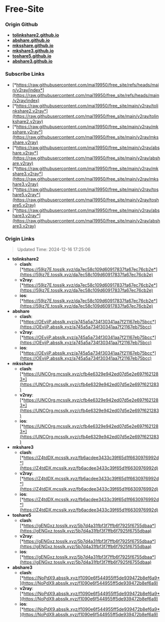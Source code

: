 # Free-Site

### Origin Github

- [**tolinkshare2.github.io**](https://github.com/tolinkshare2/tolinkshare2.github.io)
- [**abshare.github.io**](https://github.com/abshare/abshare.github.io)
- [**mksshare.github.io**](https://github.com/mksshare/mksshare.github.io)
- [**mkshare3.github.io**](https://github.com/mkshare3/mkshare3.github.io)
- [**toshare5.github.io**](https://github.com/toshare5/toshare5.github.io)
- [**abshare3.github.io**](https://github.com/abshare3/abshare3.github.io)

### Subscribe Links

- [*https://raw.githubusercontent.com/mai19950/free_site/refs/heads/main/v2ray/index*](https://raw.githubusercontent.com/mai19950/free_site/refs/heads/main/v2ray/index)
- [*https://raw.githubusercontent.com/mai19950/free_site/main/v2ray/tolinkshare2.v2ray*](https://raw.githubusercontent.com/mai19950/free_site/main/v2ray/tolinkshare2.v2ray)
- [*https://raw.githubusercontent.com/mai19950/free_site/main/v2ray/mksshare.v2ray*](https://raw.githubusercontent.com/mai19950/free_site/main/v2ray/mksshare.v2ray)
- [*https://raw.githubusercontent.com/mai19950/free_site/main/v2ray/abshare.v2ray*](https://raw.githubusercontent.com/mai19950/free_site/main/v2ray/abshare.v2ray)
- [*https://raw.githubusercontent.com/mai19950/free_site/main/v2ray/mkshare3.v2ray*](https://raw.githubusercontent.com/mai19950/free_site/main/v2ray/mkshare3.v2ray)
- [*https://raw.githubusercontent.com/mai19950/free_site/main/v2ray/toshare5.v2ray*](https://raw.githubusercontent.com/mai19950/free_site/main/v2ray/toshare5.v2ray)
- [*https://raw.githubusercontent.com/mai19950/free_site/main/v2ray/abshare3.v2ray*](https://raw.githubusercontent.com/mai19950/free_site/main/v2ray/abshare3.v2ray)

### Origin Links

> Updated Time: 2024-12-16 17:25:06

- **tolinkshare2**
  - **clash**: [*https://59jz7E.tosslk.xyz/da7ec58c109d60917837fa67ec76cb2e*](https://59jz7E.tosslk.xyz/da7ec58c109d60917837fa67ec76cb2e)
  - **v2ray**: [*https://59jz7E.tosslk.xyz/da7ec58c109d60917837fa67ec76cb2e*](https://59jz7E.tosslk.xyz/da7ec58c109d60917837fa67ec76cb2e)
  - **ios**: [*https://59jz7E.tosslk.xyz/da7ec58c109d60917837fa67ec76cb2e*](https://59jz7E.tosslk.xyz/da7ec58c109d60917837fa67ec76cb2e)
- **abshare**
  - **clash**: [*https://OEvijP.absslk.xyz/a745a5a734f30341aa7f21167eb75bcc*](https://OEvijP.absslk.xyz/a745a5a734f30341aa7f21167eb75bcc)
  - **v2ray**: [*https://OEvijP.absslk.xyz/a745a5a734f30341aa7f21167eb75bcc*](https://OEvijP.absslk.xyz/a745a5a734f30341aa7f21167eb75bcc)
  - **ios**: [*https://OEvijP.absslk.xyz/a745a5a734f30341aa7f21167eb75bcc*](https://OEvijP.absslk.xyz/a745a5a734f30341aa7f21167eb75bcc)
- **mksshare**
  - **clash**: [*https://UNCOrg.mcsslk.xyz/cfb4e6329e942ed07d5e2e697f621283*](https://UNCOrg.mcsslk.xyz/cfb4e6329e942ed07d5e2e697f621283)
  - **v2ray**: [*https://UNCOrg.mcsslk.xyz/cfb4e6329e942ed07d5e2e697f621283*](https://UNCOrg.mcsslk.xyz/cfb4e6329e942ed07d5e2e697f621283)
  - **ios**: [*https://UNCOrg.mcsslk.xyz/cfb4e6329e942ed07d5e2e697f621283*](https://UNCOrg.mcsslk.xyz/cfb4e6329e942ed07d5e2e697f621283)
- **mkshare3**
  - **clash**: [*https://Z4tdDX.mcsslk.xyz/fb6acdee3433c39f65d1f6630976992d*](https://Z4tdDX.mcsslk.xyz/fb6acdee3433c39f65d1f6630976992d)
  - **v2ray**: [*https://Z4tdDX.mcsslk.xyz/fb6acdee3433c39f65d1f6630976992d*](https://Z4tdDX.mcsslk.xyz/fb6acdee3433c39f65d1f6630976992d)
  - **ios**: [*https://Z4tdDX.mcsslk.xyz/fb6acdee3433c39f65d1f6630976992d*](https://Z4tdDX.mcsslk.xyz/fb6acdee3433c39f65d1f6630976992d)
- **toshare5**
  - **clash**: [*https://gENGxz.tosslk.xyz/5b7d4a31fbf3f7ffb6f7925f6755dbaa*](https://gENGxz.tosslk.xyz/5b7d4a31fbf3f7ffb6f7925f6755dbaa)
  - **v2ray**: [*https://gENGxz.tosslk.xyz/5b7d4a31fbf3f7ffb6f7925f6755dbaa*](https://gENGxz.tosslk.xyz/5b7d4a31fbf3f7ffb6f7925f6755dbaa)
  - **ios**: [*https://gENGxz.tosslk.xyz/5b7d4a31fbf3f7ffb6f7925f6755dbaa*](https://gENGxz.tosslk.xyz/5b7d4a31fbf3f7ffb6f7925f6755dbaa)
- **abshare3**
  - **clash**: [*https://NoPdX9.absslk.xyz/f1090e6f544955ff5de939472b8ef6a9*](https://NoPdX9.absslk.xyz/f1090e6f544955ff5de939472b8ef6a9)
  - **v2ray**: [*https://NoPdX9.absslk.xyz/f1090e6f544955ff5de939472b8ef6a9*](https://NoPdX9.absslk.xyz/f1090e6f544955ff5de939472b8ef6a9)
  - **ios**: [*https://NoPdX9.absslk.xyz/f1090e6f544955ff5de939472b8ef6a9*](https://NoPdX9.absslk.xyz/f1090e6f544955ff5de939472b8ef6a9)
